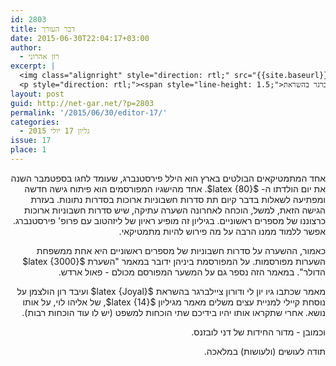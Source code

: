 ```yaml
---
id: 2803
title: דבר העורך
date: 2015-06-30T22:04:17+03:00
author:
  - רון אהרוני
excerpt: |
  <img class="alignright" style="direction: rtl;" src="{{site.baseurl}}/assets/img/2014/01/orech.jpg" alt="רון אהרוני,הפקולטה למתמטיקה, הטכניון" width="81" height="81" />
  <p style="direction: rtl;"><span style="line-height: 1.5;">בגליון זה מופיע ראיון של ליזהטוב עם פרופ' פירסטנברג, שאפשר ללמוד ממנו הרבה על מה פירוש להיות מתמטיקאי. יש גם השערה על סדרות חשבוניות של מספרים ראשוניים, מאמר שכתבו גיו יון לי ודורון ציילברגר בהשראת Joyal ועיבד רון הולצמן על נוסחת קיילי למניית עצים וכמובן - מדור החידות של דני לובזנס. קריאה מהנה.</span></p>
layout: post
guid: http://net-gar.net/?p=2803
permalink: '/2015/06/30/editor-17/'
categories:
  - גליון 17 יולי 2015
issue: 17
place: 1
---
```

<p style="direction: rtl;">
  אחד המתמטיקאים הבולטים בארץ הוא הילל פירסטנברג, שעומד לחגו בספטמבר השנה את יום הולדתו ה- $latex {80}$. אחד מהישגיו המפורסמים הוא פיתוח גישה חדשה ומפתיעה לשאלות בדבר קיום תת סדרות חשבוניות ארוכות בסדרות נתונות. בעזרת הגישה הזאת, למשל, הוכחה לאחרונה השערה עתיקה, שיש סדרות חשבוניות ארוכות כרצוננו של מספרים ראשוניים. בגיליון זה מופיע ראיון של ליזהטוב עם פרופ' פירסטנברג. אפשר ללמוד ממנו הרבה על מה פירוש להיות מתמטיקאי.
</p>

<p style="direction: rtl;">
  כאמור, ההשערה על סדרות חשבוניות של מספרים ראשוניים היא אחת ממשפחת השערות מפורסמות. על המפורסמת ביניהן ידובר במאמר "השערת $latex {3000}$ הדולר". במאמר הזה נספר גם על המשער המפורסם מכולם - פאול ארדש.
</p>

<p style="direction: rtl;">
  מאמר שכתבו גיו יון לי ודורון ציילברגר בהשראת $latex {Joyal}$ ועיבד רון הולצמן על נוסחת קיילי למניית עצים משלים מאמר מגיליון $latex {14}$, של אליהו לוי, על אותו נושא. אחרי שתקראו אותו יהיו בידיכם שתי הוכחות למשפט (יש לו עוד הוכחות רבות).
</p>

<p style="direction: rtl;">
  וכמובן - מדור החידות של דני לובזנס.
</p>

<p style="direction: rtl;">
  תודה לעושים (ולעושות) במלאכה.
</p>

<p style="direction: rtl;">